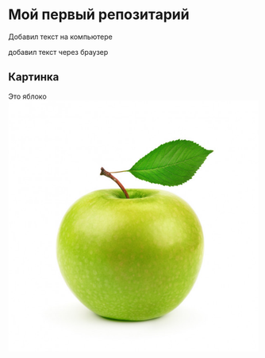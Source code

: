 # Мой первый репозитарий

Добавил текст на компьютере

добавил текст через браузер

## Картинка
Это яблоко
![Яблоко](apple.jpeg)